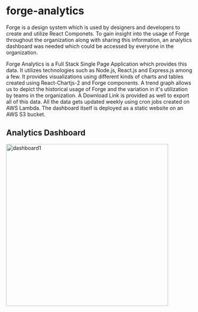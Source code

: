 # forge-analytics
Forge is a design system which is used by designers and developers to create and utilize React Componets. To gain insight into the usage of Forge throughout the organization along with sharing this information, an analytics dashboard was needed which could be accessed by everyone in the organization.

Forge Analytics is a Full Stack Single Page Application which provides this data. It utilizes technologies such as Node.js, React.js and Express.js among a few. It provides visualizations using different kinds of charts and tables created using React-Chartjs-2 and Forge components. A trend graph allows us to depict the historical usage of Forge and the variation in it's utilization by teams in the organization. A Download Link is provided as well to export all of this data. All the data gets updated weekly using cron jobs created on AWS Lambda. The dashboard itself is deployed as a static website on an AWS S3 bucket.

## Analytics Dashboard
<img width="438" alt="dashboard1" src="https://user-images.githubusercontent.com/23509230/90940130-c4f5af80-e3db-11ea-8710-6577f2198098.PNG">
